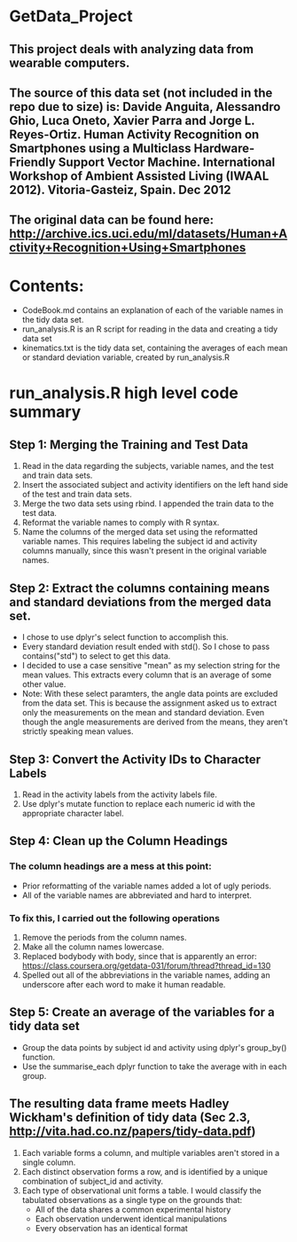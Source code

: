 # GetData_Project

## This project deals with analyzing data from wearable computers.

## The source of this data set (not included in the repo due to size) is: Davide Anguita, Alessandro Ghio, Luca Oneto, Xavier Parra and Jorge L. Reyes-Ortiz. Human Activity Recognition on Smartphones using a Multiclass Hardware-Friendly Support Vector Machine. International Workshop of Ambient Assisted Living (IWAAL 2012). Vitoria-Gasteiz, Spain. Dec 2012

## The original data can be found here: http://archive.ics.uci.edu/ml/datasets/Human+Activity+Recognition+Using+Smartphones

# Contents:
* CodeBook.md contains an explanation of each of the variable names in the tidy data set.
* run_analysis.R is an R script for reading in the data and creating a tidy data set
* kinematics.txt is the tidy data set, containing the averages of each mean or standard deviation variable, created by run_analysis.R

# run_analysis.R high level code summary

## Step 1: Merging the Training and Test Data
1. Read in the data regarding the subjects, variable names, and the test and train data sets.
2. Insert the associated subject and activity identifiers on the left hand side of the test and train data sets.
3. Merge the two data sets using rbind. I appended the train data to the test data.
4. Reformat the variable names to comply with R syntax.
5. Name the columns of the merged data set using the reformatted variable names. This requires labeling the subject id and activity columns manually, since this wasn't present in the original variable names.

## Step 2: Extract the columns containing means and standard deviations from the merged data set.
* I chose to use dplyr's select function to accomplish this.
* Every standard deviation result ended with std(). So I chose to pass contains("std") to select to get this data.
* I decided to use a case sensitive "mean" as my selection string for the mean values. This extracts every column that is an average of some other value.
* Note: With these select paramters, the angle data points are excluded from the data set. This is because the assignment asked us to extract only the measurements on the mean and standard deviation. Even though the angle measurements are derived from the means, they aren't strictly speaking mean values.

## Step 3: Convert the Activity IDs to Character Labels
1. Read in the activity labels from the activity labels file.
2. Use dplyr's mutate function to replace each numeric id with the appropriate character label.

## Step 4: Clean up the Column Headings

### The column headings are a mess at this point:
* Prior reformatting of the variable names added a lot of ugly periods.
* All of the variable names are abbreviated and hard to interpret.

### To fix this, I carried out the following operations

1. Remove the periods from the column names.
2. Make all the column names lowercase.
3. Replaced bodybody with body, since that is apparently an error: https://class.coursera.org/getdata-031/forum/thread?thread_id=130
4. Spelled out all of the abbreviations in the variable names, adding an underscore after each word to make it human readable.

## Step 5: Create an average of the variables for a tidy data set
* Group the data points by subject id and activity using dplyr's group_by() function.
* Use the summarise_each dplyr function to take the average with in each group.

## The resulting data frame meets Hadley Wickham's definition of tidy data (Sec 2.3, http://vita.had.co.nz/papers/tidy-data.pdf)

1. Each variable forms a column, and multiple variables aren't stored in a single column.
2. Each distinct observation forms a row, and is identified by a unique combination of subject_id and activity.
3. Each type of observational unit forms a table. I would classify the tabulated observations as a single type on the grounds that:
	* All of the data shares a common experimental history
	* Each observation underwent identical manipulations
	* Every observation has an identical format
